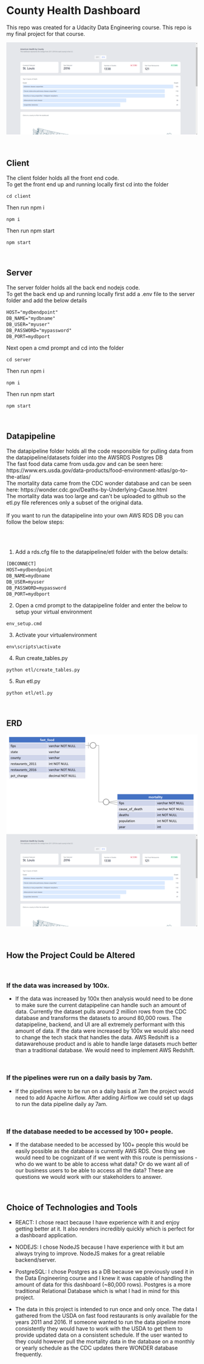 # County Health Dashboard
This repo was created for a Udacity Data Engineering course. This repo is my final project for that course.

![image info](./assets/countyhealthdashboardscreenshot.png)

<br/>

## Client
<p>The client folder holds all the front end code. <br/>
To get the front end up and running locally first cd into the folder
</p>

```
cd client
```
<p>Then run npm i</p>

```
npm i
```

<p>Then run npm start</p>

```
npm start
```

<br/>

## Server
<p>The server folder holds all the back end nodejs code. <br/>
To get the back end up and running locally first add a .env file to the server folder and add the below details
</p>

```
HOST="mydbendpoint"
DB_NAME="mydbname"
DB_USER="myuser"
DB_PASSWORD="mypassword"
DB_PORT=mydbport
```

<p>Next open a cmd prompt and cd into the folder</p>

```
cd server
```
<p>Then run npm i</p>

```
npm i
```
<p>Then run npm start</p>

```
npm start
```
<br/>

## Datapipeline
<p>The datapipeline folder holds all the code responsible for pulling data from the datapipeline/datasets folder into the AWSRDS Postgres DB<br/>
The fast food data came from usda.gov and can be seen here: https://www.ers.usda.gov/data-products/food-environment-atlas/go-to-the-atlas/<br/>
The mortality data came from the CDC wonder database and can be seen here: https://wonder.cdc.gov/Deaths-by-Underlying-Cause.html<br/>
The mortality data was too large and can't be uploaded to github so the etl.py file references only a subset of the original data.
<br/><br/>
If you want to run the datapipeline into your own AWS RDS DB you can follow the below steps:</p><br/><br/>

1. Add a rds.cfg file to the datapipeline/etl folder with the below details:
```
[DBCONNECT]
HOST=mydbendpoint
DB_NAME=mydbname
DB_USER=myuser
DB_PASSWORD=mypassword
DB_PORT=mydbport
```
2. Open a cmd prompt to the datapipeline folder and enter the below to setup your virtual environment
```
env_setup.cmd
```
3. Activate your virtualenvironment
```
env\scripts\activate
```
4. Run create_tables.py
```
python etl/create_tables.py
```
5. Run etl.py
```
python etl/etl.py
```

<br />

## ERD
 ![image info](./assets/DEA_Capstone_ERD.png)
 ![image info](./assets/countyhealthdashboardscreenshot.png)

 <br />

 ## How the Project Could be Altered

<br /> 

### If the data was increased by 100x.
* If the data was increased by 100x then analysis would need to be done to make sure the current datapipeline can handle such an amount of data. Currently the dataset pulls around 2 million rows from the CDC database and transforms the datasets to around 80,000 rows. The datapipeline, backend, and UI are all extremely performant with this amount of data. If the data were increased by 100x we would also need to change the tech stack that handles the data. AWS Redshift is a datawarehouse product and is able to handle large datasets much better than a traditional database. We would need to implement AWS Redshift.
<br />

### If the pipelines were run on a daily basis by 7am.
* If the pipelines were to be run on a daily basis at 7am the project would need to add Apache Airflow. After adding Airflow we could set up dags to run the data pipeline daily ay 7am.

<br />

### If the database needed to be accessed by 100+ people.
* If the database needed to be accessed by 100+ people this would be easily possible as the database is currently AWS RDS. One thing we would need to be cognizant of if we went with this route is permissions - who do we want to be able to access what data? Or do we want all of our business users to be able to access all the data? These are questions we would work with our stakeholders to answer.

<br />

## Choice of Technologies and Tools
* REACT: I chose react because I have experience with it and enjoy getting better at it. It also renders incredibly quickly which is perfect for a dashboard application.

* NODEJS: I chose NodeJS because I have experience with it but am always trying to improve. NodeJS makes for a great reliable backend/server.
* PostgreSQL: I chose Postgres as a DB because we previously used it in the Data Engineering course and I knew it was capable of handling the amount of data for this dashboard (~80,000 rows). Postgres is a more traditional Relational Database which is what I had in mind for this project.
* The data in this project is intended to run once and only once. The data I gathered from the USDA on fast food restaurants is only available for the years 2011 and 2016. If someone wanted to run the data pipeline more consistently they would have to work with the USDA to get them to provide updated data on a consistent schedule. If the user wanted to they could however pull the mortality data in the database on a monthly or yearly schedule as the CDC updates there WONDER database frequently.